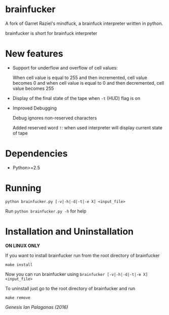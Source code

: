# brainfucker

A fork of Garret Raziel's mindfuck, a brainfuck interpreter written in python.

brainfucker is short for brainfuck interpreter

# New features

* Support for underflow and overflow of cell values:

    When cell value is equal to 255 and then incremented, cell value becomes 0 and when
    cell value is equal to 0 and then decremented, cell value becomes 255

* Display of the final state of the tape when `-t` (HUD) flag is on

* Improved Debugging
    
     Debug ignores non-reserved characters

     Added reserved word `!`: when used interpreter will display current state of tape

# Dependencies 

* Python>=2.5

# Running

```
python brainfucker.py [-v|-h|-d|-t|-e X] <input_file>
```

Run `python brainfucker.py -h` for help

# Installation and Uninstallation

**ON LINUX ONLY**

If you want to install brainfucker run from the root directory of brainfucker

```
make install
```

Now you can run brainfucker using `brainfucker [-v|-h|-d|-t|-e X] <input_file>`

To uninstall just go to the root directory of brainfucker and run

```
make remove
```

*Genesis Ian Palaganas (2016)*
